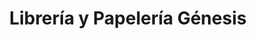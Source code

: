 ---
title: "Librería y Papelería Génesis"
url: /zamora/libreria-y-papeleria-genesis/
shop: material de oficina
---